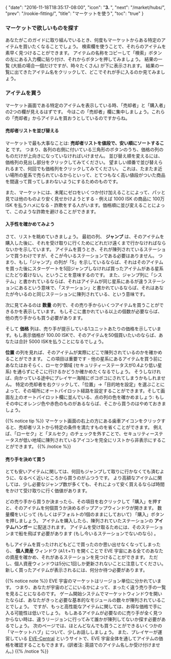{
  "date": "2016-11-18T18:35:17-08:00",
  "icon": "<b>3. </b>",
  "next": "/market/hubs/",
  "prev": "/rookie-fitting/",
  "title": "マーケットを使う",
  "toc": "true"
}

### マーケットで欲しいものを探す

あなたがこのガイドに取り組んでいるとき、何度もマーケットからある特定のアイテムを買いたくなることでしょう。 検索欄を使うことで、それらのアイテムを素早く見つけることができます。 アイテムの名称をコピーして「検索」ボタンの左にある入力欄に貼り付け、それからボタンを押してみましょう。 結果の一覧 (大抵の場合一個だけですが、時々たくさん) が下に表示されます。 結果の一覧に出てきたアイテム名をクリックして、どこでそれが手に入るのか見てみましょう。

### アイテムを買う

マーケット画面である特定のアイテムを表示している時、「売却者」と「購入者」の2つの欄が見えるはずです。 今はこの「売却者」欄に集中しましょう。これらの「売却者」からアイテムを買おうとしているのですからね。

#### 売却者リストを並び替える

マーケットで最も大事なことは: **売却者リストを値段で、安い順にソートすること** です。 つまり、各列の右側に付いている三角形のボタンのうち、価格の列のものだけが上向きになっていなければいけません。 並び替え順を変えるには、価格列の見出し部分をクリックしてみてください。 望ましい順番で並び替えられるまで、何回でも価格列をクリックしてみてください。 これは、たまたま近い場所の星系で売られているからといって、とてつもなく高い値段がついた商品を間違って買ってしまわないようにするためのものです。

また、マーケットには、末尾にゼロをいくつか付け加えることによって、パッと見では他のものより安く見せかけようとする - 例えば 1000 ISK の商品に 100万ISK を払うハメになる - 詐欺をする人がいます。価格順に並び変えることによって、このような詐欺を避けることができます。

#### 入手性を確かめてみよう

さて、リストを眺めていきましょう。 最初の列、 **ジャンプ** は、そのアイテムを購入した後に、それを受け取りに行くためにどれだけ遠くまで行かなければならないかを示しています。 アイテムを買うとき、それが陳列されているステーションで買うわけですが、そこが今いるステーションである必要はありません。 つまり、もし「ジャンプ」の列が「5」を示しているならば、それはそのアイテムを買った後にスターゲートを5回ジャンプしなければ買ったアイテムがある星系にたどり着けない。ということを意味するのです。 また、ジャンプ列に「システム」と書かれているならば、それはアイテムが同じ星系にあるが違うステーションにあるという意味で、「ステーション」と書かれているならば、それはあなたが今いるのと同じステーションに陳列されている、という意味です。

次に見てみるのは **数量** の列で、その売り手からいくつアイテムを買うことができるかを表示しています。 もしそこに書かれている以上の個数が必要ならば、他の売り手からも買う必要があります。

そして **価格** 列は、売り手が提示している1ユニットあたりの価格を示しています。もし表示価格が 100.00 ISKで、そのアイテムを50個買いたいのならば、あなたは合計 5000 ISKを払うことになるでしょう。

**位置** の列を見れば、そのアイテムが実際にどこで陳列されているのかを確かめることができます。 この項目は重要です - 他の星系にあるアイテムを買う前にあなたはおそらく、ローセク領域 (セキュリティーステータスが0.4より低い星系) を通らずにそこに行けるかどうか確かめたくなるでしょう。 そうしなければ、向かっている途中にプレイヤー海賊にボコボコにされてしまうかもしれません。 特定の売却者を右クリックして、「位置」→「目的地を設定」を選ぶことによって、その場所にオートパイロット経路を設定することができます。そして画面左上のオートパイロット欄に並んでいる、点の列の色を確かめましょう: もしその中にオレンジ色や赤色のものがあるならば、そこから買うのはやめておきましょう。

{{% notice tip %}}
マーケット画面の右上の方にある歯車アイコンをクリックすると、売却者リストから特定の条件を満たすものを省くことができます。 例えば、「ローセク」と「ヌルセク」のチェックを外すことで、セキュリティーステータスが低い地域に陳列されているアイコンを完全にリストから非表示にすることができます。
{{% /notice %}}

#### 売り手を決めて買う

とても安いアイテムに関しては、何回もジャンプして取りに行かなくても済むように、なるべく近いところから買うのがふつうです。
より高額なアイテムに関しては、少し必要なジャンプ数が多くても、それによって安く買えるならば時間をかけて受け取りに行く価値があります。

どの売り手から買うか決まったら、その項目を右クリックして「購入」を押すと、そのアイテムを何個買うか決めるポップアップウィンドウが開きます。 数量欄をいじって (もしくはデフォルトの1個のままにしておいて) 「購入」ボタンを押しましょう。 アイテムを購入したら、陳列されていたステーションの **アイテムハンガー** に配送されます。 アイテムを受け取るためには、そのステーションまで船を飛ばす必要があります (もし今いるステーションでないのなら) 。

もしアイテムを買ったけれどもどこで買ったのか思い出せなくなってしまったら、 **個人資産** ウィンドウ
(<kbd>Alt</kbd>+<kbd>T</kbd>) を開くことで EVE 宇宙にある全てのあなたの資産を確かめ、それがあるステーションを見つけることができます。 ただし、個人資産ウィンドウは5分に1回しか更新されないことに注意してください。新しく買ったアイテムが表示されるには、何分か待つ必要があります。

{{% notice note %}}
EVE 宇宙のマーケットはリージョン単位に分かれています。 つまり、あなたが宇宙のどこにいるかによって、まったく違う売り手の一覧を見ることになるのです。 ゲーム開始システムでマーケットウィンドウを開いたならば、あなたがきっと必要な基本的なモジュールの数々が陳列されていることでしょう。 ですが、もっと高性能なアイテムに関しては、お得な価格で手に入る可能性は低いでしょう。 もしあるアイテムが必要なのに売り手が全く見つからない時は、違うリージョンに行ってみて誰かが陳列してないか探す必要があるでしょう。 次のページでは、ほとんどなんでも買うことができるいくつかの「マーケットハブ」について、少しお話ししましょう。 また、プレイヤーが運営している
[EVE-Central](https://eve-central.com/) というサイトで、EVE 宇宙全体を通してアイテムの価格を確認することもできます。(訳者注: 英語でのアイテム名しか受け付けません。)
{{% /notice %}}

